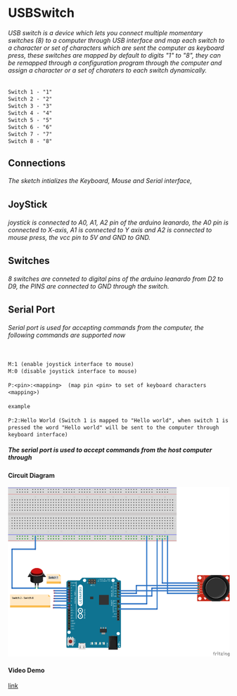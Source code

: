 # USBSwitch

###### USB switch is a device which lets you connect multiple momentary switches (8) to a computer through USB interface and map each switch to a character or set of characters which are sent the computer as keyboard press, these switches are mapped by default to digits "1" to "8", they can be remapped through a configuration program through the computer and assign a character or a set of charaters to each switch dynamically. 

````
Switch 1 - "1"
Switch 2 - "2"
Switch 3 - "3"
Switch 4 - "4"
Switch 5 - "5"
Switch 6 - "6"
Switch 7 - "7"
Switch 8 - "8"

````

## Connections 
###### The sketch intializes the Keyboard, Mouse and Serial interface, 

## JoyStick 
###### joystick is connected to A0, A1, A2 pin of the arduino leanardo, the A0 pin is connected to X-axis, A1 is connected to Y axis and A2 is connected to mouse press, the vcc pin to 5V and GND to GND.  


## Switches
###### 8 switches are conneted to digital pins of the arduino leanardo from D2 to D9, the PINS are connected to GND through the switch. 

## Serial Port 
###### Serial port is used for accepting commands from the computer, the following commands are supported now 

`````

M:1 (enable joystick interface to mouse)
M:0 (disable joystick interface to mouse)

P:<pin>:<mapping>  (map pin <pin> to set of keyboard characters <mapping>)

example 

P:2:Hello World (Switch 1 is mapped to "Hello world", when switch 1 is pressed the word "Hello world" will be sent to the computer through keyboard interface)

`````

##### The serial port is used to accept commands from the host computer through 

#### Circuit Diagram 	
![image](./images/USBSwitch_bb.png)


#### Video Demo 

[link](https://www.youtube.com/watch?v=txd9frRdaXE)
